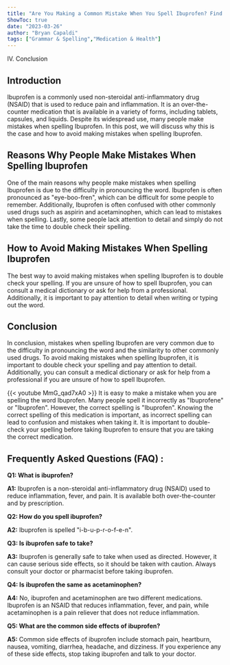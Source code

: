 ```yaml
---
title: "Are You Making a Common Mistake When You Spell Ibuprofen? Find Out Now!"
ShowToc: true 
date: "2023-03-26"
author: "Bryan Capaldi" 
tags: ["Grammar & Spelling","Medication & Health"]
---
```

IV. Conclusion

## Introduction

Ibuprofen is a commonly used non-steroidal anti-inflammatory drug (NSAID) that is used to reduce pain and inflammation. It is an over-the-counter medication that is available in a variety of forms, including tablets, capsules, and liquids. Despite its widespread use, many people make mistakes when spelling Ibuprofen. In this post, we will discuss why this is the case and how to avoid making mistakes when spelling Ibuprofen.

## Reasons Why People Make Mistakes When Spelling Ibuprofen

One of the main reasons why people make mistakes when spelling Ibuprofen is due to the difficulty in pronouncing the word. Ibuprofen is often pronounced as "eye-boo-fren", which can be difficult for some people to remember. Additionally, Ibuprofen is often confused with other commonly used drugs such as aspirin and acetaminophen, which can lead to mistakes when spelling. Lastly, some people lack attention to detail and simply do not take the time to double check their spelling.

## How to Avoid Making Mistakes When Spelling Ibuprofen

The best way to avoid making mistakes when spelling Ibuprofen is to double check your spelling. If you are unsure of how to spell Ibuprofen, you can consult a medical dictionary or ask for help from a professional. Additionally, it is important to pay attention to detail when writing or typing out the word.

## Conclusion

In conclusion, mistakes when spelling Ibuprofen are very common due to the difficulty in pronouncing the word and the similarity to other commonly used drugs. To avoid making mistakes when spelling Ibuprofen, it is important to double check your spelling and pay attention to detail. Additionally, you can consult a medical dictionary or ask for help from a professional if you are unsure of how to spell Ibuprofen.

{{< youtube MmG_qad7xA0 >}} 
It is easy to make a mistake when you are spelling the word Ibuprofen. Many people spell it incorrectly as "Ibuprofene" or "Ibuprofen". However, the correct spelling is "Ibuprofen". Knowing the correct spelling of this medication is important, as incorrect spelling can lead to confusion and mistakes when taking it. It is important to double-check your spelling before taking Ibuprofen to ensure that you are taking the correct medication.

## Frequently Asked Questions (FAQ) :
**Q1: What is ibuprofen?**

**A1:** Ibuprofen is a non-steroidal anti-inflammatory drug (NSAID) used to reduce inflammation, fever, and pain. It is available both over-the-counter and by prescription.

**Q2: How do you spell ibuprofen?**

**A2:** Ibuprofen is spelled "i-b-u-p-r-o-f-e-n".

**Q3: Is ibuprofen safe to take?**

**A3:** Ibuprofen is generally safe to take when used as directed. However, it can cause serious side effects, so it should be taken with caution. Always consult your doctor or pharmacist before taking ibuprofen.

**Q4: Is ibuprofen the same as acetaminophen?**

**A4:** No, ibuprofen and acetaminophen are two different medications. Ibuprofen is an NSAID that reduces inflammation, fever, and pain, while acetaminophen is a pain reliever that does not reduce inflammation.

**Q5: What are the common side effects of ibuprofen?**

**A5:** Common side effects of ibuprofen include stomach pain, heartburn, nausea, vomiting, diarrhea, headache, and dizziness. If you experience any of these side effects, stop taking ibuprofen and talk to your doctor.





